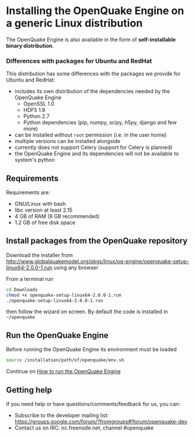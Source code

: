 # Installing the OpenQuake Engine on a generic Linux distribution

The OpenQuake Engine is also available in the form of **self-installable binary distribution**.

### Differences with packages for Ubuntu and RedHat

This distribution has some differences with the packages we provide for Ubuntu and RedHat:

- includes its own distribution of the dependencies needed by the OpenQuake Engine
    - OpenSSL 1.0
    - HDF5 1.8
    - Python 2.7
    - Python dependencies (pip, numpy, scipy, h5py, django and few more)
- can be installed without `root` permission (i.e. in the user home)
- multiple versions can be installed alongside
- currently does not support Celery (support for Celery is planned)
- the OpenQuake Engine and its dependencies will not be available to system's python

## Requirements

Requirements are:

- GNU/Linux with bash
- libc version at least 2.15
- 4 GB of RAM (8 GB recommended)
- 1.2 GB of free disk space

## Install packages from the OpenQuake repository

Download the installer from http://www.globalquakemodel.org/pkgs/linux/oq-engine/openquake-setup-linux64-2.0.0-1.run using any browser

From a terminal run

```bash
cd Downloads
chmod +x openquake-setup-linux64-2.0.0-1.run
./openquake-setup-linux64-2.0.0-1.run
```
then follow the wizard on screen. By default the code is installed in `~/openquake`


## Run the OpenQuake Engine

Before running the OpenQuake Engine its environment must be loaded

```bash
source /installation/path/of/openquake/env.sh
```

Continue on [How to run the OpenQuake Engine](../running/unix.md)

## Getting help
If you need help or have questions/comments/feedback for us, you can:
  * Subscribe to the developer mailing list: https://groups.google.com/forum/?fromgroups#!forum/openquake-dev
  * Contact us on IRC: irc.freenode.net, channel #openquake
